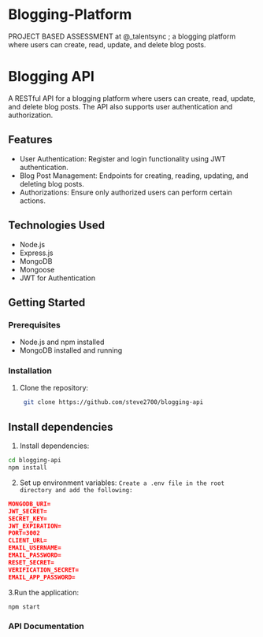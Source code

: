 # Blogging-Platform
 PROJECT BASED ASSESSMENT at @_talentsync  ; a blogging platform where users can create, read, update, and delete blog posts.
 # Blogging API

A RESTful API for a blogging platform where users can create, read, update, and delete blog posts. The API also supports user authentication and authorization.

## Features

- User Authentication: Register and login functionality using JWT authentication.
- Blog Post Management: Endpoints for creating, reading, updating, and deleting blog posts.
- Authorizations: Ensure only authorized users can perform certain actions.

## Technologies Used

- Node.js
- Express.js
- MongoDB
- Mongoose
- JWT for Authentication

## Getting Started

### Prerequisites

- Node.js and npm installed
- MongoDB installed and running

### Installation

1. Clone the repository:

   ```bash
    git clone https://github.com/steve2700/blogging-api
   ```
## Install dependencies

1. Install dependencies:

```bash
cd blogging-api
npm install
```
2. Set up environment variables:
   `Create a .env file in the root directory and add the following:` 
```json
MONGODB_URI=
JWT_SECRET=
SECRET_KEY=
JWT_EXPIRATION=
PORT=3002
CLIENT_URL=
EMAIL_USERNAME=
EMAIL_PASSWORD=
RESET_SECRET=
VERIFICATION_SECRET=
EMAIL_APP_PASSWORD=
```
3.Run the application:

```npm start```
### API Documentation




